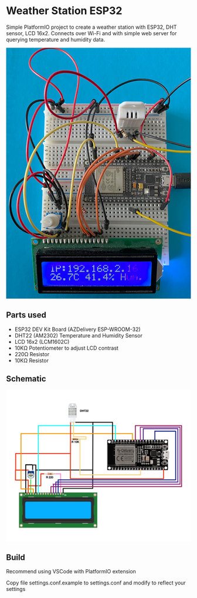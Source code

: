 # Weather Station ESP32

Simple PlatformIO project to create a weather station with ESP32, DHT sensor, LCD 16x2.
Connects over Wi-Fi and with simple web server for querying temperature and humidity data.

![](doc/esp_32.jpg)

## Parts used

- ESP32 DEV Kit Board (AZDelivery ESP-WROOM-32)
- DHT22 (AM2302) Temperature and Humidity Sensor
- LCD 16x2 (LCM1602C)
- 10K&#x2126; Potentiometer to adjust LCD contrast
- 220&#x2126; Resistor
- 10K&#x2126; Resistor

## Schematic

![](doc/ws-esp32-circuit.jpg)

## Build

Recommend using VSCode with PlatformIO extension

Copy file settings.conf.example to settings.conf and modify to reflect your settings

